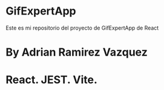 # GifExpertApp

Este es mi repositorio del proyecto de GifExpertApp de React

# By Adrian Ramirez Vazquez
# React. JEST. Vite.